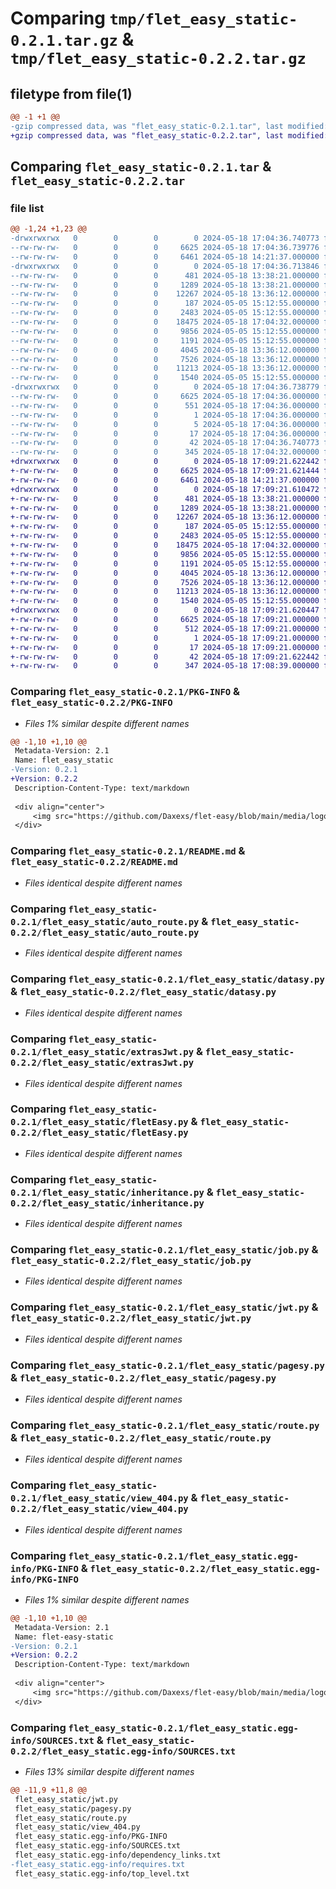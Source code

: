 # Comparing `tmp/flet_easy_static-0.2.1.tar.gz` & `tmp/flet_easy_static-0.2.2.tar.gz`

## filetype from file(1)

```diff
@@ -1 +1 @@
-gzip compressed data, was "flet_easy_static-0.2.1.tar", last modified: Sat May 18 17:04:36 2024, max compression
+gzip compressed data, was "flet_easy_static-0.2.2.tar", last modified: Sat May 18 17:09:21 2024, max compression
```

## Comparing `flet_easy_static-0.2.1.tar` & `flet_easy_static-0.2.2.tar`

### file list

```diff
@@ -1,24 +1,23 @@
-drwxrwxrwx   0        0        0        0 2024-05-18 17:04:36.740773 flet_easy_static-0.2.1/
--rw-rw-rw-   0        0        0     6625 2024-05-18 17:04:36.739776 flet_easy_static-0.2.1/PKG-INFO
--rw-rw-rw-   0        0        0     6461 2024-05-18 14:21:37.000000 flet_easy_static-0.2.1/README.md
-drwxrwxrwx   0        0        0        0 2024-05-18 17:04:36.713846 flet_easy_static-0.2.1/flet_easy_static/
--rw-rw-rw-   0        0        0      481 2024-05-18 13:38:21.000000 flet_easy_static-0.2.1/flet_easy_static/__init__.py
--rw-rw-rw-   0        0        0     1289 2024-05-18 13:38:21.000000 flet_easy_static-0.2.1/flet_easy_static/auto_route.py
--rw-rw-rw-   0        0        0    12267 2024-05-18 13:36:12.000000 flet_easy_static-0.2.1/flet_easy_static/datasy.py
--rw-rw-rw-   0        0        0      187 2024-05-05 15:12:55.000000 flet_easy_static-0.2.1/flet_easy_static/extra.py
--rw-rw-rw-   0        0        0     2483 2024-05-05 15:12:55.000000 flet_easy_static-0.2.1/flet_easy_static/extrasJwt.py
--rw-rw-rw-   0        0        0    18475 2024-05-18 17:04:32.000000 flet_easy_static-0.2.1/flet_easy_static/fletEasy.py
--rw-rw-rw-   0        0        0     9856 2024-05-05 15:12:55.000000 flet_easy_static-0.2.1/flet_easy_static/inheritance.py
--rw-rw-rw-   0        0        0     1191 2024-05-05 15:12:55.000000 flet_easy_static-0.2.1/flet_easy_static/job.py
--rw-rw-rw-   0        0        0     4045 2024-05-18 13:36:12.000000 flet_easy_static-0.2.1/flet_easy_static/jwt.py
--rw-rw-rw-   0        0        0     7526 2024-05-18 13:36:12.000000 flet_easy_static-0.2.1/flet_easy_static/pagesy.py
--rw-rw-rw-   0        0        0    11213 2024-05-18 13:36:12.000000 flet_easy_static-0.2.1/flet_easy_static/route.py
--rw-rw-rw-   0        0        0     1540 2024-05-05 15:12:55.000000 flet_easy_static-0.2.1/flet_easy_static/view_404.py
-drwxrwxrwx   0        0        0        0 2024-05-18 17:04:36.738779 flet_easy_static-0.2.1/flet_easy_static.egg-info/
--rw-rw-rw-   0        0        0     6625 2024-05-18 17:04:36.000000 flet_easy_static-0.2.1/flet_easy_static.egg-info/PKG-INFO
--rw-rw-rw-   0        0        0      551 2024-05-18 17:04:36.000000 flet_easy_static-0.2.1/flet_easy_static.egg-info/SOURCES.txt
--rw-rw-rw-   0        0        0        1 2024-05-18 17:04:36.000000 flet_easy_static-0.2.1/flet_easy_static.egg-info/dependency_links.txt
--rw-rw-rw-   0        0        0        5 2024-05-18 17:04:36.000000 flet_easy_static-0.2.1/flet_easy_static.egg-info/requires.txt
--rw-rw-rw-   0        0        0       17 2024-05-18 17:04:36.000000 flet_easy_static-0.2.1/flet_easy_static.egg-info/top_level.txt
--rw-rw-rw-   0        0        0       42 2024-05-18 17:04:36.740773 flet_easy_static-0.2.1/setup.cfg
--rw-rw-rw-   0        0        0      345 2024-05-18 17:04:32.000000 flet_easy_static-0.2.1/setup.py
+drwxrwxrwx   0        0        0        0 2024-05-18 17:09:21.622442 flet_easy_static-0.2.2/
+-rw-rw-rw-   0        0        0     6625 2024-05-18 17:09:21.621444 flet_easy_static-0.2.2/PKG-INFO
+-rw-rw-rw-   0        0        0     6461 2024-05-18 14:21:37.000000 flet_easy_static-0.2.2/README.md
+drwxrwxrwx   0        0        0        0 2024-05-18 17:09:21.610472 flet_easy_static-0.2.2/flet_easy_static/
+-rw-rw-rw-   0        0        0      481 2024-05-18 13:38:21.000000 flet_easy_static-0.2.2/flet_easy_static/__init__.py
+-rw-rw-rw-   0        0        0     1289 2024-05-18 13:38:21.000000 flet_easy_static-0.2.2/flet_easy_static/auto_route.py
+-rw-rw-rw-   0        0        0    12267 2024-05-18 13:36:12.000000 flet_easy_static-0.2.2/flet_easy_static/datasy.py
+-rw-rw-rw-   0        0        0      187 2024-05-05 15:12:55.000000 flet_easy_static-0.2.2/flet_easy_static/extra.py
+-rw-rw-rw-   0        0        0     2483 2024-05-05 15:12:55.000000 flet_easy_static-0.2.2/flet_easy_static/extrasJwt.py
+-rw-rw-rw-   0        0        0    18475 2024-05-18 17:04:32.000000 flet_easy_static-0.2.2/flet_easy_static/fletEasy.py
+-rw-rw-rw-   0        0        0     9856 2024-05-05 15:12:55.000000 flet_easy_static-0.2.2/flet_easy_static/inheritance.py
+-rw-rw-rw-   0        0        0     1191 2024-05-05 15:12:55.000000 flet_easy_static-0.2.2/flet_easy_static/job.py
+-rw-rw-rw-   0        0        0     4045 2024-05-18 13:36:12.000000 flet_easy_static-0.2.2/flet_easy_static/jwt.py
+-rw-rw-rw-   0        0        0     7526 2024-05-18 13:36:12.000000 flet_easy_static-0.2.2/flet_easy_static/pagesy.py
+-rw-rw-rw-   0        0        0    11213 2024-05-18 13:36:12.000000 flet_easy_static-0.2.2/flet_easy_static/route.py
+-rw-rw-rw-   0        0        0     1540 2024-05-05 15:12:55.000000 flet_easy_static-0.2.2/flet_easy_static/view_404.py
+drwxrwxrwx   0        0        0        0 2024-05-18 17:09:21.620447 flet_easy_static-0.2.2/flet_easy_static.egg-info/
+-rw-rw-rw-   0        0        0     6625 2024-05-18 17:09:21.000000 flet_easy_static-0.2.2/flet_easy_static.egg-info/PKG-INFO
+-rw-rw-rw-   0        0        0      512 2024-05-18 17:09:21.000000 flet_easy_static-0.2.2/flet_easy_static.egg-info/SOURCES.txt
+-rw-rw-rw-   0        0        0        1 2024-05-18 17:09:21.000000 flet_easy_static-0.2.2/flet_easy_static.egg-info/dependency_links.txt
+-rw-rw-rw-   0        0        0       17 2024-05-18 17:09:21.000000 flet_easy_static-0.2.2/flet_easy_static.egg-info/top_level.txt
+-rw-rw-rw-   0        0        0       42 2024-05-18 17:09:21.622442 flet_easy_static-0.2.2/setup.cfg
+-rw-rw-rw-   0        0        0      347 2024-05-18 17:08:39.000000 flet_easy_static-0.2.2/setup.py
```

### Comparing `flet_easy_static-0.2.1/PKG-INFO` & `flet_easy_static-0.2.2/PKG-INFO`

 * *Files 1% similar despite different names*

```diff
@@ -1,10 +1,10 @@
 Metadata-Version: 2.1
 Name: flet_easy_static
-Version: 0.2.1
+Version: 0.2.2
 Description-Content-Type: text/markdown
 
 <div align="center">
     <img src="https://github.com/Daxexs/flet-easy/blob/main/media/logo.png?raw=true" alt="logo" width="250">
 </div>
```

### Comparing `flet_easy_static-0.2.1/README.md` & `flet_easy_static-0.2.2/README.md`

 * *Files identical despite different names*

### Comparing `flet_easy_static-0.2.1/flet_easy_static/auto_route.py` & `flet_easy_static-0.2.2/flet_easy_static/auto_route.py`

 * *Files identical despite different names*

### Comparing `flet_easy_static-0.2.1/flet_easy_static/datasy.py` & `flet_easy_static-0.2.2/flet_easy_static/datasy.py`

 * *Files identical despite different names*

### Comparing `flet_easy_static-0.2.1/flet_easy_static/extrasJwt.py` & `flet_easy_static-0.2.2/flet_easy_static/extrasJwt.py`

 * *Files identical despite different names*

### Comparing `flet_easy_static-0.2.1/flet_easy_static/fletEasy.py` & `flet_easy_static-0.2.2/flet_easy_static/fletEasy.py`

 * *Files identical despite different names*

### Comparing `flet_easy_static-0.2.1/flet_easy_static/inheritance.py` & `flet_easy_static-0.2.2/flet_easy_static/inheritance.py`

 * *Files identical despite different names*

### Comparing `flet_easy_static-0.2.1/flet_easy_static/job.py` & `flet_easy_static-0.2.2/flet_easy_static/job.py`

 * *Files identical despite different names*

### Comparing `flet_easy_static-0.2.1/flet_easy_static/jwt.py` & `flet_easy_static-0.2.2/flet_easy_static/jwt.py`

 * *Files identical despite different names*

### Comparing `flet_easy_static-0.2.1/flet_easy_static/pagesy.py` & `flet_easy_static-0.2.2/flet_easy_static/pagesy.py`

 * *Files identical despite different names*

### Comparing `flet_easy_static-0.2.1/flet_easy_static/route.py` & `flet_easy_static-0.2.2/flet_easy_static/route.py`

 * *Files identical despite different names*

### Comparing `flet_easy_static-0.2.1/flet_easy_static/view_404.py` & `flet_easy_static-0.2.2/flet_easy_static/view_404.py`

 * *Files identical despite different names*

### Comparing `flet_easy_static-0.2.1/flet_easy_static.egg-info/PKG-INFO` & `flet_easy_static-0.2.2/flet_easy_static.egg-info/PKG-INFO`

 * *Files 1% similar despite different names*

```diff
@@ -1,10 +1,10 @@
 Metadata-Version: 2.1
 Name: flet-easy-static
-Version: 0.2.1
+Version: 0.2.2
 Description-Content-Type: text/markdown
 
 <div align="center">
     <img src="https://github.com/Daxexs/flet-easy/blob/main/media/logo.png?raw=true" alt="logo" width="250">
 </div>
```

### Comparing `flet_easy_static-0.2.1/flet_easy_static.egg-info/SOURCES.txt` & `flet_easy_static-0.2.2/flet_easy_static.egg-info/SOURCES.txt`

 * *Files 13% similar despite different names*

```diff
@@ -11,9 +11,8 @@
 flet_easy_static/jwt.py
 flet_easy_static/pagesy.py
 flet_easy_static/route.py
 flet_easy_static/view_404.py
 flet_easy_static.egg-info/PKG-INFO
 flet_easy_static.egg-info/SOURCES.txt
 flet_easy_static.egg-info/dependency_links.txt
-flet_easy_static.egg-info/requires.txt
 flet_easy_static.egg-info/top_level.txt
```

